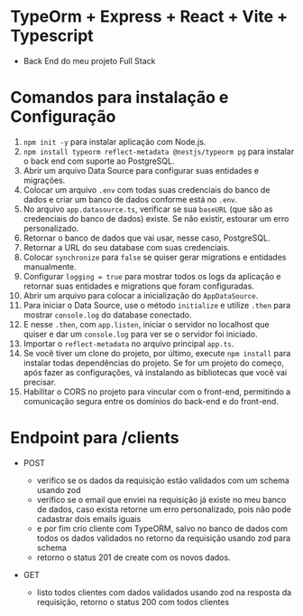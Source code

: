 
# TypeOrm + Express + React + Vite + Typescript
- Back End do meu projeto Full Stack
# Comandos para instalação e Configuração
1. `npm init -y` para instalar aplicação com Node.js.
2. `npm install typeorm reflect-metadata @nestjs/typeorm pg` para instalar o back end com suporte ao PostgreSQL.
3. Abrir um arquivo Data Source para configurar suas entidades e migrações.
4. Colocar um arquivo `.env` com todas suas credenciais do banco de dados e criar um banco de dados conforme está no `.env`.
5. No arquivo `app.datasource.ts`, verificar se sua `baseURL` (que são as credenciais do banco de dados) existe. Se não existir, estourar um erro personalizado.
6. Retornar o banco de dados que vai usar, nesse caso, PostgreSQL.
7. Retornar a URL do seu database com suas credenciais.
8. Colocar `synchronize` para `false` se quiser gerar migrations e entidades manualmente.
9. Configurar `logging = true` para mostrar todos os logs da aplicação e retornar suas entidades e migrations que foram configuradas.
10. Abrir um arquivo para colocar a inicialização do `AppDataSource`.
11. Para iniciar o Data Source, use o método `initialize` e utilize `.then` para mostrar `console.log` do database conectado.
12. E nesse `.then`, com `app.listen`, iniciar o servidor no localhost que quiser e dar um `console.log` para ver se o servidor foi iniciado.
13. Importar o `reflect-metadata` no arquivo principal `app.ts`.
14. Se você tiver um clone do projeto, por último, execute `npm install` para instalar todas dependências do projeto. Se for um projeto do começo, após fazer as configurações, vá instalando as bibliotecas que você vai precisar.
15. Habilitar o CORS no projeto para vincular com o front-end, permitindo a comunicação segura entre os domínios do back-end e do front-end.
    
# Endpoint para /clients
- POST
  - verifico se os dados da requisição estão validados com um schema usando zod
  - verifico se o email que enviei na requisição já existe no meu banco de dados, caso exista retorne um erro personalizado, pois não pode cadastrar dois emails iguais
  - e por fim crio cliente com TypeORM, salvo no banco de dados com todos os dados validados no retorno da requisição usando zod para schema
  -  retorno o status 201 de create com os novos dados.

- GET
  - listo todos clientes com dados validados usando zod na resposta da requisição, retorno o status 200 com todos clientes
     




 
 
